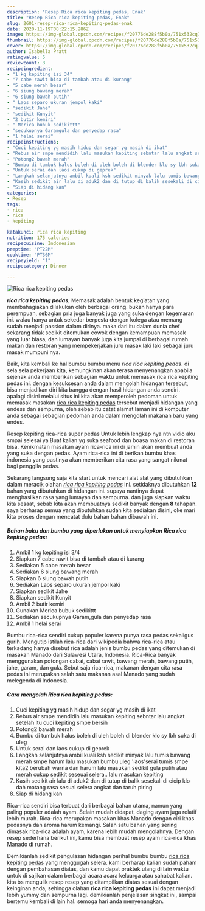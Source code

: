 ```yaml
---
description: "Resep Rica rica kepiting pedas, Enak"
title: "Resep Rica rica kepiting pedas, Enak"
slug: 2601-resep-rica-rica-kepiting-pedas-enak
date: 2020-11-19T08:22:15.286Z
image: https://img-global.cpcdn.com/recipes/f20776de288f5b0a/751x532cq70/rica-rica-kepiting-pedas-foto-resep-utama.jpg
thumbnail: https://img-global.cpcdn.com/recipes/f20776de288f5b0a/751x532cq70/rica-rica-kepiting-pedas-foto-resep-utama.jpg
cover: https://img-global.cpcdn.com/recipes/f20776de288f5b0a/751x532cq70/rica-rica-kepiting-pedas-foto-resep-utama.jpg
author: Isabella Pratt
ratingvalue: 5
reviewcount: 8
recipeingredient:
- "1 kg kepiting isi 34"
- "7 cabe rawit bisa di tambah atau di kurang"
- "5 cabe merah besar"
- "6 siung bawang merah"
- "6 siung bawah putih"
- " Laos separo ukuran jempol kaki"
- "sedikit Jahe"
- "sedikit Kunyit"
- "2 butir kemiri"
- " Merica bubuk sedikittt"
- "secukupnya Garamgula dan penyedap rasa"
- "1 helai serai"
recipeinstructions:
- "Cuci kepiting yg masih hidup dan segar yg masih di ikat"
- "Rebus air smpe mendidih lalu masukan kepiting sebntar lalu angkat setelah itu cuci kepiting smpe bersih"
- "Potong2 bawah merah"
- "Bumbu di tumbuk halus boleh di uleh boleh di blender klo sy lbh suka di uleg"
- "Untuk serai dan laos cukup di geprek"
- "Langkah selanjutnya ambil kuali ksh sedikit minyak lalu tumis bawang merah smpe harum lalu masukan bumbu uleg &#39;laos&#39;serai tumis smpe kita2 berubah warna dan harum lalu masukan sedikit gula putih atau merah cukup sedikit seseuai selera.. lalu masukan kepiting"
- "Kasih sedikit air lalu di aduk2 dan di tutup di balik sesekali di cicip klo dah matang rasa sesuai selera angkat dan taruh piring"
- "Siap di hidang kan"
categories:
- Resep
tags:
- rica
- rica
- kepiting

katakunci: rica rica kepiting 
nutrition: 175 calories
recipecuisine: Indonesian
preptime: "PT22M"
cooktime: "PT36M"
recipeyield: "1"
recipecategory: Dinner

---
```



![Rica rica kepiting pedas](https://img-global.cpcdn.com/recipes/f20776de288f5b0a/751x532cq70/rica-rica-kepiting-pedas-foto-resep-utama.jpg)

<b><i>rica rica kepiting pedas</i></b>, Memasak adalah bentuk kegiatan yang membahagiakan dilakukan oleh berbagai orang. bukan hanya para perempuan, sebagian pria juga banyak juga yang suka dengan kegemaran ini. walau hanya untuk sekedar berpesta dengan kolega atau memang sudah menjadi passion dalam dirinya. maka dari itu dalam dunia chef sekarang tidak sedikit ditemukan cowok dengan kemampuan memasak yang luar biasa, dan lumayan banyak juga kita jumpai di berbagai rumah makan dan restoran yang mempekerjakan juru masak laki laki sebagai juru masak mumpuni nya.

Baik, kita kembali ke hal bumbu bumbu menu <i>rica rica kepiting pedas</i>. di sela sela pekerjaan kita, kemungkinan akan terasa menyenangkan apabila sejenak anda memberikan sebagian waktu untuk memasak rica rica kepiting pedas ini. dengan kesuksesan anda dalam mengolah hidangan tersebut, bisa menjadikan diri kita bangga dengan hasil hidangan anda sendiri. apalagi disini melalui situs ini kita akan memperoleh pedoman untuk memasak masakan <u>rica rica kepiting pedas</u> tersebut menjadi hidangan yang endess dan sempurna, oleh sebab itu catat alamat laman ini di komputer anda sebagai sebagian pedoman anda dalam mengolah makanan baru yang endes.

Resep kepiting rica-rica super pedas Untuk lebih lengkap nya ntn vidio aku smpai selesai ya Buat kalian yg suka seafood dan boasa makan di restoran bisa. Kenikmatan masakan ayam rica-rica ini di jamin akan membuat anda yang suka dengan pedas. Ayam rica-rica ini di berikan bumbu khas indonesia yang pastinya akan memberikan cita rasa yang sangat nikmat bagi penggila pedas.


Sekarang langsung saja kita start untuk mencari alat alat yang dibutuhkan dalam meracik olahan <u><i>rica rica kepiting pedas</i></u> ini. setidaknya dibutuhkan <b>12</b> bahan yang dibutuhkan di hidangan ini. supaya nantinya dapat menghasilkan rasa yang lumayan dan sempurna. dan juga siapkan waktu kita sesaat, sebab kita akan membuatnya sedikit banyak dengan <b>8</b> tahapan. saya berharap semua yang dibutuhkan sudah kita sediakan disini, oke mari kita proses dengan mencatat dulu bahan bahan dibawah ini.

<!--inarticleads1-->

##### Bahan baku dan bumbu yang diperlukan untuk menyiapkan Rica rica kepiting pedas:

1. Ambil 1 kg kepiting isi 3/4
1. Siapkan 7 cabe rawit bisa di tambah atau di kurang
1. Sediakan 5 cabe merah besar
1. Sediakan 6 siung bawang merah
1. Siapkan 6 siung bawah putih
1. Sediakan  Laos separo ukuran jempol kaki
1. Siapkan sedikit Jahe
1. Siapkan sedikit Kunyit
1. Ambil 2 butir kemiri
1. Gunakan  Merica bubuk sedikittt
1. Sediakan secukupnya Garam,gula dan penyedap rasa
1. Ambil 1 helai serai


Bumbu rica-rica sendiri cukup populer karena punya rasa pedas sekaligus gurih. Mengutip istilah rica-rica dari wikipedia bahwa rica-rica atau terkadang hanya disebut rica adalah jenis bumbu pedas yang ditemukan di masakan Manado dari Sulawesi Utara, Indonesia. Rica-Rica banyak menggunakan potongan cabai, cabai rawit, bawang merah, bawang putih, jahe, garam, dan gula. Sebut saja rica-rica, makanan dengan cita rasa pedas ini merupakan salah satu makanan asal Manado yang sudah melegenda di Indonesia. 

<!--inarticleads2-->

##### Cara mengolah Rica rica kepiting pedas:

1. Cuci kepiting yg masih hidup dan segar yg masih di ikat
1. Rebus air smpe mendidih lalu masukan kepiting sebntar lalu angkat setelah itu cuci kepiting smpe bersih
1. Potong2 bawah merah
1. Bumbu di tumbuk halus boleh di uleh boleh di blender klo sy lbh suka di uleg
1. Untuk serai dan laos cukup di geprek
1. Langkah selanjutnya ambil kuali ksh sedikit minyak lalu tumis bawang merah smpe harum lalu masukan bumbu uleg &#39;laos&#39;serai tumis smpe kita2 berubah warna dan harum lalu masukan sedikit gula putih atau merah cukup sedikit seseuai selera.. lalu masukan kepiting
1. Kasih sedikit air lalu di aduk2 dan di tutup di balik sesekali di cicip klo dah matang rasa sesuai selera angkat dan taruh piring
1. Siap di hidang kan


Rica-rica sendiri bisa terbuat dari berbagai bahan utama, namun yang paling populer adalah ayam. Selain mudah didapat, daging ayam juga relatif lebih murah. Rica-rica merupakan masakan khas Manado dengan ciri khas pedasnya dan aroma harum kemangi. Salah satu bahan yang sering dimasak rica-rica adalah ayam, karena lebih mudah mengolahnya. Dengan resep sederhana berikut ini, kamu bisa membuat resep ayam rica-rica khas Manado di rumah. 

Demikianlah sedikit pengulasan hidangan perihal bumbu bumbu <u>rica rica kepiting pedas</u> yang menggugah selera. kami berharap kalian sudah paham dengan pembahasan diatas, dan kamu dapat praktek ulang di lain waktu untuk di sajikan dalam berbagai acara acara keluarga atau sahabat kalian. kita bs mengulik resep resep yang ditampilkan diatas sesuai dengan keinginan anda, sehingga olahan <b>rica rica kepiting pedas</b> ini dapat menjadi lebih yummy dan sempurna lagi. demikianlah penjelasan singkat ini, sampai bertemu kembali di lain hal. semoga hari anda menyenangkan.
